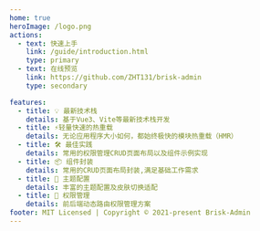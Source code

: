```yaml
---
home: true
heroImage: /logo.png
actions:
  - text: 快速上手
    link: /guide/introduction.html
    type: primary
  - text: 在线预览
    link: https://github.com/ZHT131/brisk-admin
    type: secondary

features:
  - title: 💡 最新技术栈
    details: 基于Vue3、Vite等最新技术栈开发
  - title: ⚡️轻量快速的热重载
    details: 无论应用程序大小如何，都始终极快的模块热重载（HMR）
  - title: 🛠️ 最佳实践
    details: 常用的权限管理CRUD页面布局以及组件示例实现
  - title: 📦 组件封装
    details: 常用的CRUD页面布局封装,满足基础工作需求
  - title: 🔩 主题配置
    details: 丰富的主题配置及皮肤切换适配
  - title: 🔑 权限管理
    details: 前后端动态路由权限管理方案
footer: MIT Licensed | Copyright © 2021-present Brisk-Admin
---
```

